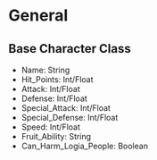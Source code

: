 # General
## Base Character Class
* Name: String
* Hit_Points: Int/Float
* Attack: Int/Float
* Defense: Int/Float
* Special_Attack: Int/Float
* Special_Defense: Int/Float
* Speed: Int/Float
* Fruit_Ability: String
* Can_Harm_Logia_People: Boolean